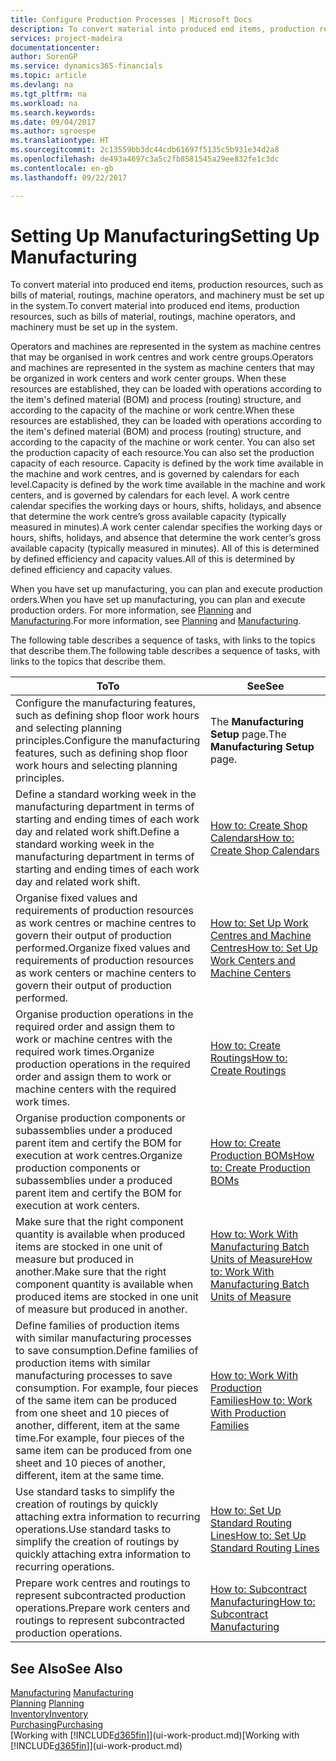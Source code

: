 ```yaml
---
title: Configure Production Processes | Microsoft Docs
description: To convert material into produced end items, production resources, such as bills of material, routings, machine operators, and machinery must be set up in the system.
services: project-madeira
documentationcenter: 
author: SorenGP
ms.service: dynamics365-financials
ms.topic: article
ms.devlang: na
ms.tgt_pltfrm: na
ms.workload: na
ms.search.keywords: 
ms.date: 09/04/2017
ms.author: sgroespe
ms.translationtype: HT
ms.sourcegitcommit: 2c13559bb3dc44cdb61697f5135c5b931e34d2a8
ms.openlocfilehash: de493a4697c3a5c2fb8581545a29ee832fe1c3dc
ms.contentlocale: en-gb
ms.lasthandoff: 09/22/2017

---
```

# <a name="setting-up-manufacturing"></a><span data-ttu-id="e905c-103">Setting Up Manufacturing</span><span class="sxs-lookup"><span data-stu-id="e905c-103">Setting Up Manufacturing</span></span>
<span data-ttu-id="e905c-104">To convert material into produced end items, production resources, such as bills of material, routings, machine operators, and machinery must be set up in the system.</span><span class="sxs-lookup"><span data-stu-id="e905c-104">To convert material into produced end items, production resources, such as bills of material, routings, machine operators, and machinery must be set up in the system.</span></span>

<span data-ttu-id="e905c-105">Operators and machines are represented in the system as machine centres that may be organised in work centres and work centre groups.</span><span class="sxs-lookup"><span data-stu-id="e905c-105">Operators and machines are represented in the system as machine centers that may be organized in work centers and work center groups.</span></span> <span data-ttu-id="e905c-106">When these resources are established, they can be loaded with operations according to the item's defined material (BOM) and process (routing) structure, and according to the capacity of the machine or work centre.</span><span class="sxs-lookup"><span data-stu-id="e905c-106">When these resources are established, they can be loaded with operations according to the item's defined material (BOM) and process (routing) structure, and according to the capacity of the machine or work center.</span></span> <span data-ttu-id="e905c-107">You can also set the production capacity of each resource.</span><span class="sxs-lookup"><span data-stu-id="e905c-107">You can also set the production capacity of each resource.</span></span> <span data-ttu-id="e905c-108">Capacity is defined by the work time available in the machine and work centres, and is governed by calendars for each level.</span><span class="sxs-lookup"><span data-stu-id="e905c-108">Capacity is defined by the work time available in the machine and work centers, and is governed by calendars for each level.</span></span> <span data-ttu-id="e905c-109">A work centre calendar specifies the working days or hours, shifts, holidays, and absence that determine the work centre’s gross available capacity (typically measured in minutes).</span><span class="sxs-lookup"><span data-stu-id="e905c-109">A work center calendar specifies the working days or hours, shifts, holidays, and absence that determine the work center’s gross available capacity (typically measured in minutes).</span></span> <span data-ttu-id="e905c-110">All of this is determined by defined efficiency and capacity values.</span><span class="sxs-lookup"><span data-stu-id="e905c-110">All of this is determined by defined efficiency and capacity values.</span></span>  

<span data-ttu-id="e905c-111">When you have set up manufacturing, you can plan and execute production orders.</span><span class="sxs-lookup"><span data-stu-id="e905c-111">When you have set up manufacturing, you can plan and execute production orders.</span></span> <span data-ttu-id="e905c-112">For more information, see [Planning](production-planning.md) and [Manufacturing](production-manage-manufacturing.md).</span><span class="sxs-lookup"><span data-stu-id="e905c-112">For more information, see [Planning](production-planning.md) and [Manufacturing](production-manage-manufacturing.md).</span></span>  

 <span data-ttu-id="e905c-113">The following table describes a sequence of tasks, with links to the topics that describe them.</span><span class="sxs-lookup"><span data-stu-id="e905c-113">The following table describes a sequence of tasks, with links to the topics that describe them.</span></span>   

|<span data-ttu-id="e905c-114">**To**</span><span class="sxs-lookup"><span data-stu-id="e905c-114">**To**</span></span>|<span data-ttu-id="e905c-115">**See**</span><span class="sxs-lookup"><span data-stu-id="e905c-115">**See**</span></span>|  
|------------|-------------|  
|<span data-ttu-id="e905c-116">Configure the manufacturing features, such as defining shop floor work hours and selecting planning principles.</span><span class="sxs-lookup"><span data-stu-id="e905c-116">Configure the manufacturing features, such as defining shop floor work hours and selecting planning principles.</span></span>|<span data-ttu-id="e905c-117">The **Manufacturing Setup** page.</span><span class="sxs-lookup"><span data-stu-id="e905c-117">The **Manufacturing Setup** page.</span></span>|  
|<span data-ttu-id="e905c-118">Define a standard working week in the manufacturing department in terms of starting and ending times of each work day and related work shift.</span><span class="sxs-lookup"><span data-stu-id="e905c-118">Define a standard working week in the manufacturing department in terms of starting and ending times of each work day and related work shift.</span></span>|[<span data-ttu-id="e905c-119">How to: Create Shop Calendars</span><span class="sxs-lookup"><span data-stu-id="e905c-119">How to: Create Shop Calendars</span></span>](production-how-to-create-work-center-calendars.md)|  
|<span data-ttu-id="e905c-120">Organise fixed values and requirements of production resources as work centres or machine centres to govern their output of production performed.</span><span class="sxs-lookup"><span data-stu-id="e905c-120">Organize fixed values and requirements of production resources as work centers or machine centers to govern their output of production performed.</span></span>|[<span data-ttu-id="e905c-121">How to: Set Up Work Centres and Machine Centres</span><span class="sxs-lookup"><span data-stu-id="e905c-121">How to: Set Up Work Centers and Machine Centers</span></span>](production-how-to-set-up-work-and-machine-centers.md)|
|<span data-ttu-id="e905c-122">Organise production operations in the required order and assign them to work or machine centres with the required work times.</span><span class="sxs-lookup"><span data-stu-id="e905c-122">Organize production operations in the required order and assign them to work or machine centers with the required work times.</span></span>|[<span data-ttu-id="e905c-123">How to: Create Routings</span><span class="sxs-lookup"><span data-stu-id="e905c-123">How to: Create Routings</span></span>](production-how-to-create-routings.md)|
|<span data-ttu-id="e905c-124">Organise production components or subassemblies under a produced parent item and certify the BOM for execution at work centres.</span><span class="sxs-lookup"><span data-stu-id="e905c-124">Organize production components or subassemblies under a produced parent item and certify the BOM for execution at work centers.</span></span>|[<span data-ttu-id="e905c-125">How to: Create Production BOMs</span><span class="sxs-lookup"><span data-stu-id="e905c-125">How to: Create Production BOMs</span></span>](production-how-to-create-production-boms.md)|
|<span data-ttu-id="e905c-126">Make sure that the right component quantity is available when produced items are stocked in one unit of measure but produced in another.</span><span class="sxs-lookup"><span data-stu-id="e905c-126">Make sure that the right component quantity is available when produced items are stocked in one unit of measure but produced in another.</span></span>|[<span data-ttu-id="e905c-127">How to: Work With Manufacturing Batch Units of Measure</span><span class="sxs-lookup"><span data-stu-id="e905c-127">How to: Work With Manufacturing Batch Units of Measure</span></span>](production-how-to-use-the-manufacturing-batch-unit-of-measure.md)|  
|<span data-ttu-id="e905c-128">Define families of production items with similar manufacturing processes to save consumption.</span><span class="sxs-lookup"><span data-stu-id="e905c-128">Define families of production items with similar manufacturing processes to save consumption.</span></span> <span data-ttu-id="e905c-129">For example, four pieces of the same item can be produced from one sheet and 10 pieces of another, different, item at the same time.</span><span class="sxs-lookup"><span data-stu-id="e905c-129">For example, four pieces of the same item can be produced from one sheet and 10 pieces of another, different, item at the same time.</span></span>|[<span data-ttu-id="e905c-130">How to: Work With Production Families</span><span class="sxs-lookup"><span data-stu-id="e905c-130">How to: Work With Production Families</span></span>](production-how-work-family.md)|
|<span data-ttu-id="e905c-131">Use standard tasks to simplify the creation of routings by quickly attaching extra information to recurring operations.</span><span class="sxs-lookup"><span data-stu-id="e905c-131">Use standard tasks to simplify the creation of routings by quickly attaching extra information to recurring operations.</span></span>|[<span data-ttu-id="e905c-132">How to: Set Up Standard Routing Lines</span><span class="sxs-lookup"><span data-stu-id="e905c-132">How to: Set Up Standard Routing Lines</span></span>](production-how-set-up-standard-routing-lines.md)|  
|<span data-ttu-id="e905c-133">Prepare work centres and routings to represent subcontracted production operations.</span><span class="sxs-lookup"><span data-stu-id="e905c-133">Prepare work centers and routings to represent subcontracted production operations.</span></span>|[<span data-ttu-id="e905c-134">How to: Subcontract Manufacturing</span><span class="sxs-lookup"><span data-stu-id="e905c-134">How to: Subcontract Manufacturing</span></span>](production-how-to-subcontract-manufacturing.md)|  

## <a name="see-also"></a><span data-ttu-id="e905c-135">See Also</span><span class="sxs-lookup"><span data-stu-id="e905c-135">See Also</span></span>
<span data-ttu-id="e905c-136">[Manufacturing](production-manage-manufacturing.md)  </span><span class="sxs-lookup"><span data-stu-id="e905c-136">[Manufacturing](production-manage-manufacturing.md)  </span></span>  
<span data-ttu-id="e905c-137">[Planning](production-planning.md) </span><span class="sxs-lookup"><span data-stu-id="e905c-137">[Planning](production-planning.md) </span></span>  
[<span data-ttu-id="e905c-138">Inventory</span><span class="sxs-lookup"><span data-stu-id="e905c-138">Inventory</span></span>](inventory-manage-inventory.md)  
[<span data-ttu-id="e905c-139">Purchasing</span><span class="sxs-lookup"><span data-stu-id="e905c-139">Purchasing</span></span>](purchasing-manage-purchasing.md)  
<span data-ttu-id="e905c-140">[Working with [!INCLUDE[d365fin](includes/d365fin_md.md)]](ui-work-product.md)</span><span class="sxs-lookup"><span data-stu-id="e905c-140">[Working with [!INCLUDE[d365fin](includes/d365fin_md.md)]](ui-work-product.md)</span></span>

